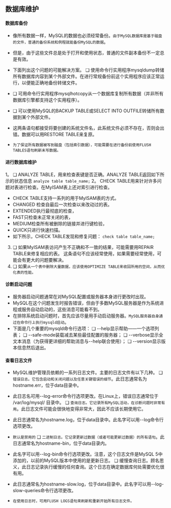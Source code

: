 ## 数据库维护

#### 数据库备份
* 像所有数据一样，MySQL的数据也必须经常备份。`由于MySQL数据库是基于磁盘的文件，普通的备份系统和例程就能备份MySQL的数据`。
* 但是，由于这些文件总是处于打开和使用状态，普通的文件副本备份不一定总是有效。

* 下面列出这个问题的可能解决方案。
❑ 使用命令行实用程序mysqldump转储所有数据库内容到某个外部文件。在进行常规备份前这个实用程序应该正常运行，以便能正确地备份转储文件。
* ❑ 可用命令行实用程序mysqlhotcopy从一个数据库复制所有数据（并非所有数据库引擎都支持这个实用程序）。
* ❑ 可以使用MySQL的BACKUP TABLE或SELECT INTO OUTFILE转储所有数据到某个外部文件。
* 这两条语句都接受将要创建的系统文件名，此系统文件必须不存在，否则会出错。数据可以用RESTORE TABLE来复原。

* `为了保证所有数据被写到磁盘（包括索引数据），可能需要在进行备份前使用FLUSH TABLES语句刷新未写数据。`

#### 进行数据库维护
1。 ❑ ANALYZE TABLE，用来检查表键是否正确。ANALYZE TABLE返回如下所示的状态信息
`analyze table table_name;`
2。 CHECK TABLE用来针对许多问题对表进行检查。在MyISAM表上还对索引进行检查。
* CHECK TABLE支持一系列的用于MyISAM表的方式。
* CHANGED 检查自最后一次检查以来改动过的表。
* EXTENDED执行最彻底的检查，
* FAST只检查未正常关闭的表，
* MEDIUM检查所有被删除的链接并进行键检验，
* QUICK只进行快速扫描。
* 如下所示，CHECK TABLE发现和修复问题：
`check table table_name;`

3. ❑ 如果MyISAM表访问产生不正确和不一致的结果，可能需要用REPAIR TABLE来修复相应的表。
这条语句不应该经常使用，如果需要经常使用，可能会有更大的问题要解决。
4. ❑ 如果`从一个表中删除大量数据，应该使用OPTIMIZE TABLE来收回所用的空间，从而优化表的性能。`

#### 诊断启动问题
* 服务器启动问题通常在对MySQL配置或服务器本身进行更改时出现。
* MySQL在这个问题发生时报告错误，但由于多数MySQL服务器是作为系统进程或服务自动启动的，这些消息可能看不到。
* 在排除系统启动问题时，首先应该尽量用手动启动服务器。`MySQL服务器自身通过在命令行上执行mysqld启动`。
* 下面是几个重要的mysqld命令行选项：
❑ --help显示帮助——一个选项列表；
❑ --safe-mode装载减去某些最佳配置的服务器；
❑ --verbose显示全文本消息（为获得更详细的帮助消息与--help联合使用）；
❑ --version显示版本信息然后退出。

####  查看日志文件
* MySQL维护管理员依赖的一系列日志文件。主要的日志文件有以下几种。
❑ `错误日志。它包含启动和关闭问题以及任意关键错误的细节`。此日志通常名为hostname.err，位于data目录中。
* 此日志名可用--log-error命令行选项更改。在Linux上，错误日志通常位于 /var/log/mysql/ 目录中。
❑ `查询日志。它记录所有MySQL活动，在诊断问题时非常有用`。此日志文件可能会很快地变得非常大，因此不应该长期使用它。
* 此日志通常名为hostname.log，位于data目录中。此名字可以用--log命令行选项更改。
* `默认是禁用的`
❑ `二进制日志。它记录更新过数据（或者可能更新过数据）的所有语句`。此日志通常名为hostname-bin，位于data目录内。
* 此名字可以用--log-bin命令行选项更改。注意，这个日志文件是MySQL 5中添加的，以前的MySQL版本中使用的是更新日志。
❑ 缓慢查询日志。顾名思义，此日志记录执行缓慢的任何查询。这个日志在确定数据库何处需要优化很有用。
* 此日志通常名为hostname-slow.log，位于data目录中。此名字可以用--log-slow-queries命令行选项更改。

* `在使用日志时，可用FLUSH LOGS语句来刷新和重新开始所有日志文件。`





